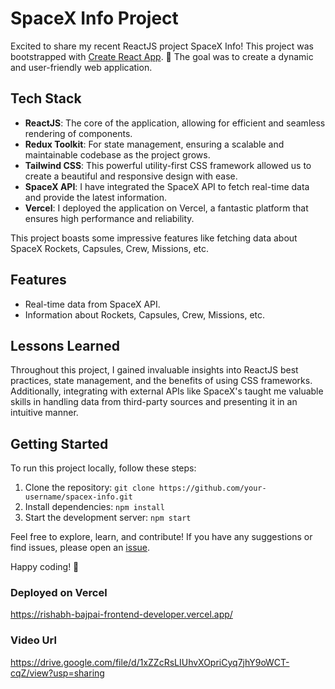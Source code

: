 # SpaceX Info Project

Excited to share my recent ReactJS project SpaceX Info! This project was bootstrapped with [Create React App](https://github.com/facebook/create-react-app). 🎉 The goal was to create a dynamic and user-friendly web application.

## Tech Stack

- **ReactJS**: The core of the application, allowing for efficient and seamless rendering of components.
- **Redux Toolkit**: For state management, ensuring a scalable and maintainable codebase as the project grows.
- **Tailwind CSS**: This powerful utility-first CSS framework allowed us to create a beautiful and responsive design with ease.
- **SpaceX API**: I have integrated the SpaceX API to fetch real-time data and provide the latest information.
- **Vercel**: I deployed the application on Vercel, a fantastic platform that ensures high performance and reliability.

This project boasts some impressive features like fetching data about SpaceX Rockets, Capsules, Crew, Missions, etc.

## Features

- Real-time data from SpaceX API.
- Information about Rockets, Capsules, Crew, Missions, etc.

## Lessons Learned

Throughout this project, I gained invaluable insights into ReactJS best practices, state management, and the benefits of using CSS frameworks. Additionally, integrating with external APIs like SpaceX's taught me valuable skills in handling data from third-party sources and presenting it in an intuitive manner.

## Getting Started

To run this project locally, follow these steps:

1. Clone the repository: `git clone https://github.com/your-username/spacex-info.git`
2. Install dependencies: `npm install`
3. Start the development server: `npm start`

Feel free to explore, learn, and contribute! If you have any suggestions or find issues, please open an [issue](https://github.com/your-username/spacex-info/issues).

Happy coding! 🚀


### Deployed on Vercel
https://rishabh-bajpai-frontend-developer.vercel.app/

### Video Url
https://drive.google.com/file/d/1xZZcRsLIUhvXOpriCyq7jhY9oWCT-cqZ/view?usp=sharing
